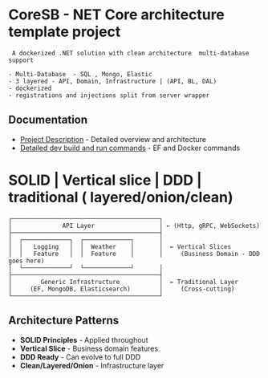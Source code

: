 # CoreSB - NET Core architecture template project
     A dockerized .NET solution with clean architecture  multi-database support 

    - Multi-Database  - SQL , Mongo, Elastic
    - 3 layered - API, Domain, Infrastructure | (API, BL, DAL)
    - dockerized
    - registrations and injections split from server wrapper


## Documentation
- [Project Description](description.md) - Detailed overview and architecture
- [Detailed dev build and run commands](buildandrun.md) - EF and Docker commands

# SOLID | Vertical slice | DDD | traditional ( layered/onion/clean)

```
┌─────────────────────────────────────────┐
│              API Layer                  │ ← (Http, gRPC, WebSockets)
├─────────────────────────────────────────┤
│  ┌─────────────┐  ┌─────────────┐       │
│  │   Logging   │  │  Weather    │       │  ← Vertical Slices
│  │   Feature   │  │  Feature    │       │     (Business Domain - DDD goes here)
│  └─────────────┘  └─────────────┘       │
├─────────────────────────────────────────┤
│        Generic Infrastructure           │  ← Traditional Layer
│     (EF, MongoDB, Elasticsearch)        │     (Cross-cutting)
└─────────────────────────────────────────┘
```

## Architecture Patterns
- **SOLID Principles** - Applied throughout
- **Vertical Slice** - Business domain features
- **DDD Ready** - Can evolve to full DDD
- **Clean/Layered/Onion** - Infrastructure layer
